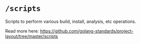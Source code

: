 # `/scripts`

Scripts to perform various build, install, analysis, etc operations.

Read more here: https://github.com/golang-standards/project-layout/tree/master/scripts
